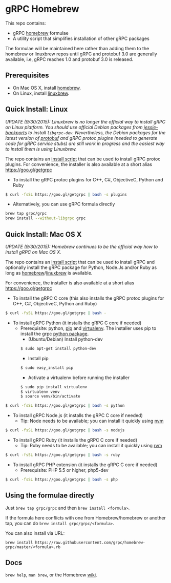 # gRPC Homebrew

This repo contains:
- gRPC [homebrew][] formulae
- A utility script that simplifies installation of other gRPC packages

The formulae will be maintained here rather than adding them to the homebrew or
linuxbrew repos until gRPC and protobuf 3.0 are generally available, i.e, gRPC
reaches 1.0 and protobuf 3.0 is released.

Prerequisites
-------------

- On Mac OS X, install [homebrew][].
- On Linux, install [linuxbrew][].

Quick Install: Linux
--------------------

_UPDATE (9/30/2015): Linuxbrew is no longer the official way to install gRPC
on Linux platform. You should use official Debian packages from [jessie-backports][]
to install `libgrpc-dev`. Nevertheless, the Debian packages for the latest version
of [protobuf][] and gRPC protoc plugins (needed to generate code for gRPC service stubs) are still work in progress and the easiest way to install them is using Linuxbrew._

The repo contains an [install script][] that can be used to install gRPC protoc plugins.
For convenience, the installer is also available at a short alias
https://goo.gl/getgrpc

- To install the gRPC protoc plugins for C++, C#, ObjectiveC, Python and Ruby
```sh
$ curl -fsSL https://goo.gl/getgrpc | bash -s plugins
```

- Alternatively, you can use gRPC formula directly
```sh
brew tap grpc/grpc
brew install --without-libgrpc grpc
```

Quick Install: Mac OS X
-----------------------

_UPDATE (9/30/2015): Homebrew continues to be the official way how to install
gRPC on Mac OS X._

The repo contains an [install script][] that can be used to install gRPC and
optionally install the gRPC package for Python, Node.Js and/or Ruby as long as
[homebrew][]/[linuxbrew][] is available.

For convenience, the installer is also available at a short alias
https://goo.gl/getgrpc

- To install the gRPC C core (this also installs the gRPC protoc plugins for C++, C#, ObjectiveC, Python and Ruby)
```sh
$ curl -fsSL https://goo.gl/getgrpc | bash -
```
- To install gRPC Python (it installs the gRPC C core if needed)
  - Prerequisite: python, [pip][] and [virtualenv][]. The installer uses pip to install
    the grpc [python package][].
    - (Ubuntu/Debian) Install python-dev
    ```sh
    $ sudo apt-get install python-dev
    ```
    - Install pip
    ```sh
    $ sudo easy_install pip
    ```
    - Activate a virtualenv before running the installer
    ```sh
    $ sudo pip install virtualenv
    $ virtualenv venv
    $ source venv/bin/activate
    ```
```sh
$ curl -fsSL https://goo.gl/getgrpc | bash -s python
```
- To install gRPC Node.js (it installs the gRPC C core if needed)
  - Tip: Node needs to be available; you can install it quickly using [nvm][]
```sh
$ curl -fsSL https://goo.gl/getgrpc | bash -s nodejs
```
- To install gRPC Ruby (it installs the gRPC C core if needed)
  - Tip: Ruby needs to be available; you can install it quickly using [rvm][]
```sh
$ curl -fsSL https://goo.gl/getgrpc | bash -s ruby
```
- To install gRPC PHP extension (it installs the gRPC C core if needed)
  - Prerequisite: PHP 5.5 or higher, php5-dev
```sh
$ curl -fsSL https://goo.gl/getgrpc | bash -s php
```

Using the formulae directly
---------------------------
Just `brew tap grpc/grpc` and then `brew install <formula>`.

If the formula here conflicts with one from Homebrew/homebrew or another tap, you
can do `brew install grpc/grpc/<formula>`.

You can also install via URL:

```
brew install https://raw.githubusercontent.com/grpc/homebrew-grpc/master/<formula>.rb
```

Docs
----
`brew help`, `man brew`, or the Homebrew [wiki][].

[wiki]:http://wiki.github.com/Homebrew/homebrew
[homebrew]:http://brew.sh
[linuxbrew]:https://github.com/Homebrew/linuxbrew
[jessie-backports]:http://backports.debian.org/Instructions/
[protobuf]:https://github.com/google/protobuf/releases
[install script]:https://raw.githubusercontent.com/grpc/homebrew-grpc/master/scripts/install
[virtualenv]: https://virtualenv.pypa.io/en/latest/
[nvm]: https://github.com/creationix/nvm
[rvm]: https://rvm.io
[python package]: https://pypi.python.org/pypi/grpcio
[pip]: https://pip.pypa.io/en/latest/installing.html
